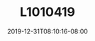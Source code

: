 ---
title: L1010419
date: 2019-12-31T08:10:16-08:00
draft: false
location: Bishop, CA
img_url: https://d17enza3bfujl8.cloudfront.net/L1010419.jpg
original_fn: ""
tags:
- Bishop, CA
- b&w

---